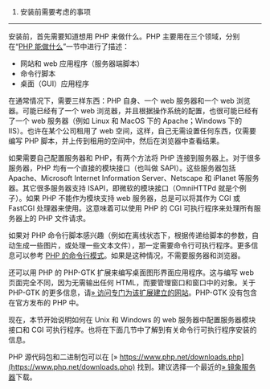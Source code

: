 1. 安装前需要考虑的事项
***************

安装前，首先需要知道想用 PHP 来做什么。PHP 主要用在三个领域，分别在“[PHP 能做什么](intro-whatcando.html)”一节中进行了描述：

*   网站和 web 应用程序（服务器端脚本）
*   命令行脚本
*   桌面（GUI）应用程序

在通常情况下，需要三样东西：PHP 自身、一个 web 服务器和一个 web 浏览器。可能已经有了一个 web 浏览器，并且根据操作系统的配置，也很可能已经有了一个 web 服务器（例如 Linux 和 MacOS 下的 Apache；Windows 下的 IIS）。也许在某个公司租用了 web 空间，这样，自己无需设置任何东西，仅需要编写 PHP 脚本，并上传到租用的空间中，然后在浏览器中查看结果。

如果需要自己配置服务器和 PHP，有两个方法将 PHP 连接到服务器上。对于很多服务器，PHP 均有一个直接的模块接口（也叫做 SAPI）。这些服务器包括 Apache、Microsoft Internet Information Server、Netscape 和 iPlanet 等服务器。其它很多服务器支持 ISAPI，即微软的模块接口（OmniHTTPd 就是个例子）。如果 PHP 不能作为模块支持 web 服务器，总是可以将其作为 CGI 或 FastCGI 处理器来使用。这意味着可以使用 PHP 的 CGI 可执行程序来处理所有服务器上的 PHP 文件请求。

如果对 PHP 命令行脚本感兴趣（例如在离线状态下，根据传递给脚本的参数，自动生成一些图片，或处理一些文本文件），那一定需要命令行可执行程序。更多信息可以参考 [PHP 的命令行模式](features.commandline.html)。如果是这种情况，不需要服务器和浏览器。

还可以用 PHP 的 PHP-GTK 扩展来编写桌面图形界面应用程序。这与编写 web 页面完全不同，因为无需输出任何 HTML，而要管理窗口和窗口中的对象。关于 PHP-GTK 的更多信息，请[» 访问专门为该扩展建立的网站](http://gtk.php.net/)。PHP-GTK 没有包含在官方发布的 PHP 中。

现在，本节开始说明如何在 Unix 和 Windows 的 web 服务器中配置服务器模块接口和 CGI 可执行程序。也将在下面几节中了解到有关命令行可执行程序安装的信息。

PHP 源代码包和二进制包可以在 [» https://www.php.net/downloads.php](https://www.php.net/downloads.php) 找到。建议选择一个最近的[» 镜象服务器](https://www.php.net/mirrors.php)下载。
